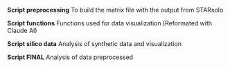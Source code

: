 **Script preprocessing**
To build the matrix file with the output from STARsolo

**Script  functions**
Functions used for data visualization
(Reformated with Claude AI)

**Script silico data**
Analysis of synthetic data and visualization

**Script FINAL**
Analysis of data preprocessed
